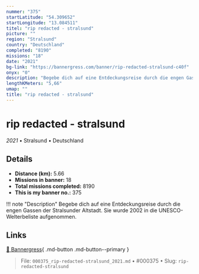 ```yaml
---
nummer: "375"
startLatitude: "54.309652"
startLongitude: "13.084511"
titel: "rip redacted - stralsund"
picture: ""
region: "Stralsund"
country: "Deutschland"
completed: "8190"
missions: "18"
date: "2021"
bg-link: "https://bannergress.com/banner/rip-redacted-stralsund-c40f"
onyx: "0"
description: "Begebe dich auf eine Entdeckungsreise durch die engen Gassen der Stralsunder Altstadt. Sie wurde 2002 in  die UNESCO-Welterbe­liste aufgenommen."
lengthKMeters: "5,66"
umap: ""
title: "rip redacted - stralsund"
---
```

# rip redacted - stralsund

*2021* • Stralsund • Deutschland



## Details
- **Distance (km):** 5.66
- **Missions in banner:** 18
- **Total missions completed:** 8190
- **This is my banner no.:** 375


!!! note "Description"
    Begebe dich auf eine Entdeckungsreise durch die engen Gassen der Stralsunder Altstadt. Sie wurde 2002 in  die UNESCO-Welterbe­liste aufgenommen.



## Links
[🔗 Bannergress](https://bannergress.com/banner/rip-redacted-stralsund-c40f){ .md-button .md-button--primary }



> File: `000375_rip-redacted-stralsund_2021.md` • #000375 • Slug: `rip-redacted-stralsund`
